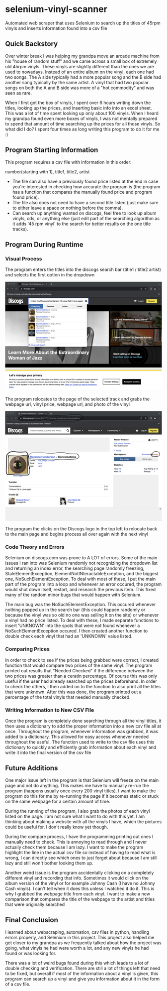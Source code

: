 # selenium-vinyl-scanner 
Automated web scraper that uses Selenium to search up the titles of 45rpm vinyls and inserts information found into a csv file

## Quick Backstory
Over winter break I was helping my grandpa move an arcade machine from his "house of random stuff" and we came across a small box of
extremely old 45rpm vinyls. These vinyls are slightly different than the ones we are used to nowadays. Instead of an entire album on
the vinyl, each one had two songs. The A side typically had a more popular song and the B side had another song typically by the same
artist. A vinyl that had two popular songs on both the A and B side was more of a "hot commodity" and was seen as rare. 

When I first got the box of vinyls, I spent over 6 hours writing down the titles, looking up the prices, and inserting basic info into
an excel sheet. This was a lot of time spent looking up only about 100 vinyls. When I heard my grandpa found even more boxes of vinyls,
I was not mentally prepared to spend that amount of time searching up the prices for all those vinyls. So what did I do? I spent four 
times as long writing this program to do it for me :)

## Program Starting Information
This program requires a csv file with information in this order:

number(starting with 1), title1, title2, artist

- The file can also have a previously found price listed at the end in case you're interested in checking how accurate the program is
(the program has a function that compares the manually found price and program found price).
- The file also does not need to have a second title listed (just make sure to either leave a space or nothing before the comma).
- Can search up anything wanted on discogs, feel free to look up album vinyls, cds, or anything else (just edit part of the searching
algorithm as it adds '45 rpm vinyl' to the search for better results on the one title tracks).

## Program During Runtime
### Visual Process
The program enters the titles into the discogs search bar (title1 / title2 artist) and selects the first option in the dropdown

![Selenium Searching Up Vinyl Titles](discogs-main-page.png)

The program relocates to the page of the selected track and grabs the webpage url, vinyl price, webpage url, and photo of the vinyl

![Selenium Searching Up Vinyl Titles](discogs-vinyl-page.png)

The program the clicks on the Discogs logo in the top left to relocate back to the main page and begins process all over again with 
the next vinyl

### Code Theory and Errors
Selenium on discogs.com was prone to A LOT of errors. Some of the main issues I ran into was Selenium randomly not recognizing the dropdown
list and returning an index error, the searching page randomly freezing, StaleElementException, ElementNotINteractableException, and the 
biggest one, NoSuchElementException. To deal with most of these, I put the main part of the program into a loop and whenever an error 
occured, the program would shut down itself, restart, and research the previous item. This fixed many of the random minor bugs that would
happen with Selenium.

The main bug was the NoSuchElementException. This occured whenever nothing popped up in the search bar (this could happen randomly or because
the vinyl was so old no one was selling it on the site) or whenever a vinyl had no price listed. To deal with these, I made separate functions
to insert 'UNKNOWN' into the spots that were not found whenever a NoSuchElementException occured. I then created another function to double
check each vinyl that had an 'UNKNOWN' value listed. 

### Comparing Prices
In order to check to see if the prices being grabbed were correct, I created function that would compare two prices of the same vinyl. The 
program printed out results that "Needed Checked" if the difference between the two prices was greater than a ceratin percentage. Of course
this was only useful if the user had already searched up the prices beforehand. In order to check the others, I then added on to the function
to also print all the titles that were unknown. After this was done, the program printed out a percentage of the total vinyls that needed 
manually checked. 

### Writing Information to New CSV File
Once the program is completely done searching through all the vinyl titles, it then uses a dictionary to add the proper information into a
new csv file all at once. Throughout the program, whenever information was grabbed, it was added to a dictionary. This allowed for easy access
whenever needed throughout the useful. The function used to write to the csv file uses this dictionary to quickly and efficiently grab 
information about each vinyl and write it into the final version of the csv file

## Future Additions
One major issue left in the program is that Selenium will freeze on the main page and not do anything. This makes me have to manually re-run
the program (happens usually once every 200 vinyl titles). I want to make the program do this for me by re-running the page if it becomes
static or stuck on the same webpage for a certain amount of time. 

During the running of the program, I also grab the photos of each vinyl listed on the page. I am not sure what I want to do with this yet.
I am thinking about making a website with all the vinyls I have, which the pictures could be useful for. I don't really know yet though.

During the compare process, I have the programming printing out ones I manually need to check. This is annoying to read through and I never
actually check them because I am lazy. I want to make the program highlight the line in the actual csv file so instead of having to read what
is wrong, I can directly see which ones to just forget about because I am still lazy and still won't bother looking them up.

Another weird issue is the program accidentally clicking on a completely different vinyl and recording that info. Sometimes it would click 
on the album version of the vinyl or for example Johnny Cash (I have no Johnny Cash vinyls). I can't tell when it does this unless I watched
it do it. This is why I grabbed the webpage title from each vinyl. I want to make a new comparison that compares the title of the webpage to
the artist and titles that were originally searched

## Final Conclusion
I learned about webscraping, automation, csv files in python, handling errors properly, and Selenium in this project. This project also 
helped me get closer to my grandpa as we frequently talked about how the project was going, what vinyls he had were worth a lot, and any
new vinyls he had found or was looking for. 

There was a lot of weird bugs found during this which leads to a lot of double checking and verification. There are still a lot of things
left that need to be fixed, but overall if most of the information about a vinyl is given, this program can search up a vinyl and give you
information about it in the form of a csv file. 
